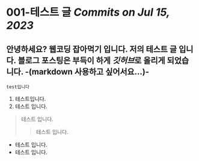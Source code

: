 # 001-테스트 글 _Commits on Jul 15, 2023_
## 안녕하세요? 웹코딩 잡아먹기 입니다. 저의 테스트 글 입니다.   블로그 포스팅은 부득이 하게 *깃허브*로 올리게 되었습니다. -(markdown 사용하고 싶어서요...)-
<pre><code>test입니다</code></pre>
1. 테스트입니다.
2. 테스트 입니다.
> 테스트 입니다.
>> 테스트 입니다.
* 테스트 입니다.
* 테스트 입니다.
